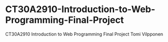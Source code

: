 # CT30A2910-Introduction-to-Web-Programming-Final-Project
CT30A2910 Introduction to Web Programming Final Project
Tomi Vilpponen
